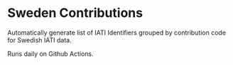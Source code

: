 # Sweden Contributions

Automatically generate list of IATI Identifiers grouped by contribution code for Swedish IATI data.

Runs daily on Github Actions.
